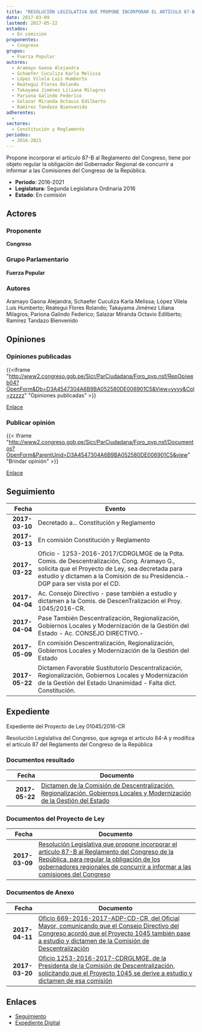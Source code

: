 ```yaml
---
title: "RESOLUCIÓN LEGISLATIVA QUE PROPONE INCORPORAR EL ARTÍCULO 87-B AL REGLAMENTO DEL CONGESO DE LA REPÚBLICA, PARA REGULAR LA OBLIGACIÓN DE LOS GOBERNADORES REGIONALES DE CONCURRIR A INFORMAR A LAS COMISIONES DEL CONGRES0"
date: 2017-03-09
lastmod: 2017-05-22
estados: 
  - En comisión
proponentes: 
  - Congreso
grupos: 
  - Fuerza Popular
autores: 
  - Aramayo Gaona Alejandra
  - Schaefer Cuculiza Karla Melissa
  - López Vilela Luis Humberto
  - Reátegui Flores Rolando
  - Takayama Jiménez Liliana Milagros
  - Pariona Galindo Federico
  - Salazar Miranda Octavio Edilberto
  - Ramírez Tandazo Bienvenido
adherentes: 
  - 
sectores: 
  - Constitución y Reglamento
periodos: 
  - 2016-2021
---
```


Propone incorporar el artículo 87-B al Reglamento del Congreso, tiene por objeto regular la obligación del Gobernador Regional de concurrir a informar a las Comisiones del Congreso de la República.

- **Periodo**: 2016-2021
- **Legislatura**: Segunda Legislatura Ordinaria 2016
- **Estado**: En comisión

## Actores

### Proponente

**Congreso**

### Grupo Parlamentario

**Fuerza Popular**

### Autores

Aramayo Gaona Alejandra; Schaefer Cuculiza Karla Melissa; López Vilela Luis Humberto; Reátegui Flores Rolando; Takayama Jiménez Liliana Milagros; Pariona Galindo Federico; Salazar Miranda Octavio Edilberto; Ramírez Tandazo Bienvenido


## Opiniones

### Opiniones publicadas

{{<iframe "http://www2.congreso.gob.pe/Sicr/ParCiudadana/Foro_pvp.nsf/RepOpiweb04?OpenForm&Db=D3A4547304A6B9BA052580DE006901C5&View=yyyy&Col=zzzzz" "Opiniones publicadas" >}}

[Enlace](http://www2.congreso.gob.pe/Sicr/ParCiudadana/Foro_pvp.nsf/RepOpiweb04?OpenForm&Db=D3A4547304A6B9BA052580DE006901C5&View=yyyy&Col=zzzzz)
### Publicar opinión

{{< iframe "http://www2.congreso.gob.pe/Sicr/ParCiudadana/Foro_pvp.nsf/Documentos?OpenForm&ParentUnid=D3A4547304A6B9BA052580DE006901C5&view" "Brindar opinión" >}}

[Enlace](http://www2.congreso.gob.pe/Sicr/ParCiudadana/Foro_pvp.nsf/Documentos?OpenForm&ParentUnid=D3A4547304A6B9BA052580DE006901C5&view)

## Seguimiento

| Fecha | Evento |
|------:|--------|
| **2017-03-10** | Decretado a... Constitución y Reglamento|
| **2017-03-13** | En comisión Constitución y Reglamento|
| **2017-03-22** | Oficio - 1253-2016-2017/CDRGLMGE de la Pdta. Comis. de Descentralización, Cong. Aramayo G., solicita que el Proyecto de Ley, sea decretada para estudio y dictamen a la Comisión de su Presidencia.-DGP para ser vista por el CD.|
| **2017-04-04** | Ac. Consejo Directivo - pase también a estudio y dictamen a la Comis. de DescenTralización el Proy. 1045/2016-CR.|
| **2017-04-04** | Pase También Descentralización, Regionalización, Gobiernos Locales y Modernización de la Gestión del Estado - Ac. CONSEJO DIRECTIVO.-|
| **2017-05-09** | En comisión Descentralización, Regionalización, Gobiernos Locales y Modernización de la Gestión del Estado|
| **2017-05-22** | Dictamen Favorable Sustitutorio Descentralización, Regionalización, Gobiernos Locales y Modernización de la Gestión del Estado Unanimidad - Falta dict. Constitución.|


## Expediente

Expediente del Proyecto de Ley 01045/2016-CR

Resolución Legislativa del Congreso, que agrega el artículo 84-A y modifica el artículo 87 del Reglamento del Congreso de la República


### Documentos resultado

| Fecha | Documento |
|------:|--------|
| **2017-05-22** | [Dictamen de la Comisión de Descentralización, Regionalización, Gobiernos Locales y Modernización de la Gestión del Estado](http://www.leyes.congreso.gob.pe/Documentos/2016_2021/Dictamenes/Proyectos_de_Ley/01045DC08MAY20170522.pdf) |

### Documentos del Proyecto de Ley

| Fecha | Documento |
|------:|--------|
| **2017-03-09** | [Resolución Legislativa que propone incorporar el artículo 87-B al Reglamento del Congreso de la República, para regular la obligación de los gobernadores regionales de concurrir a informar a las comisiones del Congreso](http://www.leyes.congreso.gob.pe/Documentos/2016_2021/Proyectos_de_Ley_y_de_Resoluciones_Legislativas/PL0104520170309.pdf) |

### Documentos de Anexo

| Fecha | Documento |
|------:|--------|
| **2017-04-11** | [Oficio 669-2016-2017-ADP-CD-CR, del Oficial Mayor, comunicando que el Consejo Directivo del Congreso acordó que el Proyecto 1045 también pase a estudio y dictamen de la Comisión de Descentralización](http://www.leyes.congreso.gob.pe/Documentos/2016_2021/Oficios/Oficialia_Mayor/OFICIO-669-2016-2017-ADP-CD-CR.pdf) |
| **2017-03-20** | [Oficio 1253-2016-2017-CDRGLMGE, de la Presidenta de la Comisión de Descentralización, solicitando que el Proyecto 1045 se derive a estudio y dictamen de esa comisión](http://www.leyes.congreso.gob.pe/Documentos/2016_2021/Oficios/Comisiones_Ordinarias/OFICIO-1253-2016-2017-CDRGLMGE..pdf) |

## Enlaces 

- [Seguimiento](http://www2.congreso.gob.pe/Sicr/TraDocEstProc/CLProLey2016.nsf/f7fff46988ca05b1052578e100829cc7/00d9448ddef4218d052580de006bede9?OpenDocument)
- [Expediente Digital](http://www2.congreso.gob.pehttp://www2.congreso.gob.pe/Sicr/TraDocEstProc/CLProLey2016.nsf/f7fff46988ca05b1052578e100829cc7/00d9448ddef4218d052580de006bede9?OpenDocument&Click=05257FB7005EB655.eb71d0cf91d8294e05256cdf006b5706/$Body/0.1C6C)
